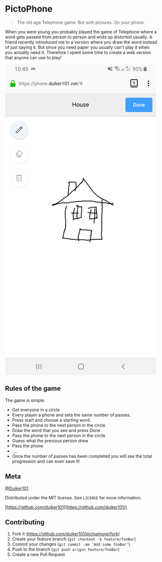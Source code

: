 # PictoPhone
> The old age Telephone game. But with pictures. On your phone.

When you were young you probably played the game of Telephone where a word gets passed from person to person and ends up distorted usually.
A friend recently introduced me to a version where you draw the word instead of just saying it. But since you need paper you usually can't play it when you actually need it.
Therefore I spent some time to create a web version that anyone can use to play! 

![](screenshot.jpg)

## Rules of the game


The game is simple:
* Get everyone in a circle
* Every player a phone and sets the same number of passes.
* Press start and choose a starting word.
* Pass the phone to the next person in the circle
* Draw the word that you see and press Done
* Pass the phone to the next person in the circle
* Guess what the previous person drew 
* Pass the phone
* ....
* Once the number of passes has been completed you will see the total progression and can even save it!

## Meta

 [@Duiker101](https://twitter.com/duiker101)

Distributed under the MIT license. See ``LICENSE`` for more information.

[https://github.com/duiker101](https://github.com/duiker101/)

## Contributing

1. Fork it (<https://github.com/duiker101/pictophone/fork>)
2. Create your feature branch (`git checkout -b feature/fooBar`)
3. Commit your changes (`git commit -am 'Add some fooBar'`)
4. Push to the branch (`git push origin feature/fooBar`)
5. Create a new Pull Request

